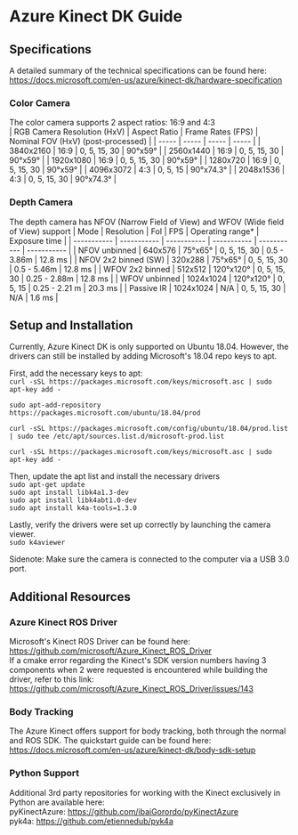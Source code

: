 # Azure Kinect DK Guide

## Specifications
A detailed summary of the technical specifications can be found here: https://docs.microsoft.com/en-us/azure/kinect-dk/hardware-specification

### Color Camera
The color camera supports 2 aspect ratios: 16:9 and 4:3<br>
| RGB Camera Resolution (HxV) | Aspect Ratio | Frame Rates (FPS) | Nominal FOV (HxV) (post-processed) |
| ----- | ----- | ----- | ----- |
| 3840x2160 | 16:9 | 0, 5, 15, 30 | 90°x59° |
| 2560x1440 | 16:9 | 0, 5, 15, 30 | 90°x59° |
| 1920x1080 | 16:9 | 0, 5, 15, 30 | 90°x59° |
| 1280x720 | 16:9 | 0, 5, 15, 30 | 90°x59° |
| 4096x3072 | 4:3 | 0, 5, 15 | 90°x74.3° |
| 2048x1536 | 4:3 | 0, 5, 15, 30 | 90°x74.3° |

### Depth Camera
The depth camera has NFOV (Narrow Field of View) and WFOV (Wide field of View) support
| Mode                  | Resolution	| FoI       |	FPS	          | Operating range* | Exposure time |
| ----------- | ----------- | ----------- | ----------- | ----------- | ----------- |
| NFOV unbinned	        | 640x576     |	75°x65°   |	0, 5, 15, 30  |	0.5 - 3.86m | 12.8 ms | 
| NFOV 2x2 binned (SW)  | 320x288     | 75°x65°	  | 0, 5, 15, 30  | 0.5 - 5.46m | 12.8 ms | 
| WFOV 2x2 binned	      | 512x512	    | 120°x120° | 0, 5, 15, 30  | 0.25 - 2.88m | 12.8 ms |
| WFOV unbinned	        | 1024x1024   | 120°x120°	| 0, 5, 15      | 0.25 - 2.21 m | 20.3 ms |
| Passive IR            | 1024x1024   | N/A	      | 0, 5, 15, 30  | N/A | 1.6 ms |

## Setup and Installation
Currently, Azure Kinect DK is only supported on Ubuntu 18.04. However, the drivers can still be installed by adding Microsoft's 18.04 repo keys to apt.  

First, add the necessary keys to apt:  
`curl -sSL https://packages.microsoft.com/keys/microsoft.asc | sudo apt-key add -`  

`sudo apt-add-repository https://packages.microsoft.com/ubuntu/18.04/prod`  

`curl -sSL https://packages.microsoft.com/config/ubuntu/18.04/prod.list | sudo tee /etc/apt/sources.list.d/microsoft-prod.list`  

`curl -sSL https://packages.microsoft.com/keys/microsoft.asc | sudo apt-key add -`  

Then, update the apt list and install the necessary drivers  
`sudo apt-get update`  
`sudo apt install libk4a1.3-dev`  
`sudo apt install libk4abt1.0-dev`  
`sudo apt install k4a-tools=1.3.0`  

Lastly, verify the drivers were set up correctly by launching the camera viewer.  
`sudo k4aviewer`  

Sidenote: Make sure the camera is connected to the computer via a USB 3.0 port.

## Additional Resources

### Azure Kinect ROS Driver
Microsoft's Kinect ROS Driver can be found here: https://github.com/microsoft/Azure_Kinect_ROS_Driver  
If a cmake error regarding the Kinect's SDK version numbers having 3 components when 2 were requested is encountered while building the driver, refer to this link: https://github.com/microsoft/Azure_Kinect_ROS_Driver/issues/143  

### Body Tracking
The Azure Kinect offers support for body tracking, both through the normal and ROS SDK. The quickstart guide can be found here:
https://docs.microsoft.com/en-us/azure/kinect-dk/body-sdk-setup

### Python Support
Additional 3rd party repositories for working with the Kinect exclusively in Python are available here:    
pyKinectAzure: https://github.com/ibaiGorordo/pyKinectAzure  
pyk4a: https://github.com/etiennedub/pyk4a  


